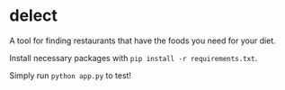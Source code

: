 # delect
A tool for finding restaurants that have the foods you need for your diet.

Install necessary packages with `pip install -r requirements.txt`.

Simply run `python app.py` to test!
